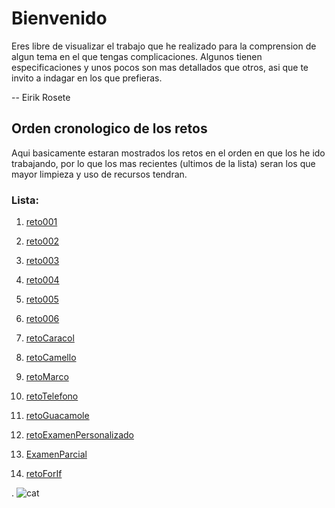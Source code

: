 # Bienvenido

Eres libre de visualizar el trabajo que he realizado para la comprension de algun tema en el que tengas complicaciones. Algunos tienen especificaciones y unos pocos son mas detallados que otros, asi que te invito a indagar en los que prefieras.

-- Eirik Rosete

## Orden cronologico de los retos

Aqui basicamente estaran mostrados los retos en el orden en que los he ido trabajando, por lo que los mas recientes (ultimos de la lista) seran los que mayor limpieza y uso de recursos tendran.

### Lista:

1. [reto001](/entregas/roseteEirik/retos/reto001)

2. [reto002](/entregas/roseteEirik/retos/reto002)
3. [reto003](/entregas/roseteEirik/retos/reto003)
4. [reto004](/entregas/roseteEirik/retos/reto004)
5. [reto005](/entregas/roseteEirik/retos/reto005)
6. [reto006](/entregas/roseteEirik/retos/reto006)
7. [retoCaracol](/entregas/roseteEirik/retos/retoCaracol)
8. [retoCamello](/entregas/roseteEirik/retos/retoCamello)
9. [retoMarco](/entregas/roseteEirik/retos/retoMarco)
10. [retoTelefono](/entregas/roseteEirik/retos/retoTelefono)
11. [retoGuacamole](/entregas/roseteEirik/retos/retoGuacamole)
12. [retoExamenPersonalizado](/entregas/roseteEirik/retos/retoExamenPersonalizado)
12. [ExamenParcial](/entregas/roseteEirik/retos/ExamenParcial)
13. [retoForIf](/entregas/roseteEirik/retos/ForIf)



.
![cat](/evaluaciones/examenParcial/examenParcialEirikRosete/images/cat.png)